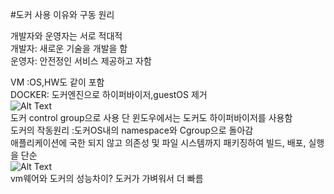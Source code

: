 #도커 사용 이유와 구동 원리    

개발자와 운영자는 서로 적대적    
개발자: 새로운 기술을 개발을 함      
운영자: 안전정인 서비스 제공하고 자함    

VM :OS,HW도 같이 포함            
DOCKER: 도커엔진으로 하이퍼바이저,guestOS 제거         
![Alt Text](https://zdnet2.cbsistatic.com/hub/i/r/2017/05/08/af178c5a-64dd-4900-8447-3abd739757e3/resize/770xauto/78abd09a8d41c182a28118ac0465c914/docker-vm-container.png)    
도커 control group으로 사용 단 윈도우에서는 도커도 하이퍼바이저를 사용함         
도커의 작동원리 :도커OS내의 namespace와 Cgroup으로 돌아감              
애플리케이션에 국한 되지 않고 의존성 및 파일 시스템까지 패키징하여 빌드, 배포, 실행을 단순      
![Alt Text](https://img1.daumcdn.net/thumb/R800x0/?scode=mtistory2&fname=https%3A%2F%2Ft1.daumcdn.net%2Fcfile%2Ftistory%2F24258F4058DE0C5615)    
vm웨어와 도커의 성능차이? 도커가 가벼워서 더 빠름       

